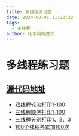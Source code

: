 ```yaml
---
title: 多线程练习题
date: 2024-08-01 11:28:22
tags: 
  - 多线程
author: 花木凋零成兰
---
```


# 多线程练习题

## [源代码地址](https://github.com/YTAZWC/thread-exercise)

- [双线程轮流打印1-100](./双线程轮流打印1-100.md)
- [三线程顺序打印1-100](./三线程顺序打印1-100.md)
- [三线程分别打印1、2、3](./三线程分别打印1、2、3.md)
- [100个线程各累加100次](./100个线程各累加100次.md)
